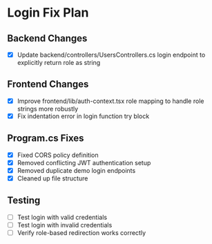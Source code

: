 # Login Fix Plan

## Backend Changes
- [x] Update backend/controllers/UsersControllers.cs login endpoint to explicitly return role as string

## Frontend Changes
- [x] Improve frontend/lib/auth-context.tsx role mapping to handle role strings more robustly
- [x] Fix indentation error in login function try block

## Program.cs Fixes
- [x] Fixed CORS policy definition
- [x] Removed conflicting JWT authentication setup
- [x] Removed duplicate demo login endpoints
- [x] Cleaned up file structure

## Testing
- [ ] Test login with valid credentials
- [ ] Test login with invalid credentials
- [ ] Verify role-based redirection works correctly

